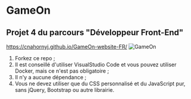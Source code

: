 # GameOn
## Projet 4 du parcours "Développeur Front-End"
https://cnahornyj.github.io/GameOn-website-FR/
![GameOn](https://user-images.githubusercontent.com/50677355/116258045-e120cc00-a774-11eb-9adc-2179db07c79f.png)
1. Forkez ce repo ;
2. Il est conseillé d'utiliser VisualStudio Code et vous pouvez utiliser Docker, mais ce n'est pas obligatoire ;
3. Il n'y a aucune dépendance ;
4. Vous ne devez utiliser que du CSS personnalisé et du JavaScript pur, sans jQuery, Bootstrap ou autre librairie.

